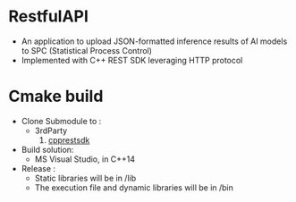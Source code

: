 # RestfulAPI

- An application to upload JSON-formatted inference results of AI models to SPC (Statistical
Process Control)
- Implemented with C++ REST SDK leveraging HTTP protocol

# Cmake build
- Clone Submodule to :
  * 3rdParty
    1. [cpprestsdk](https://github.com/microsoft/cpprestsdk)
- Build solution:
  * MS Visual Studio, in C++14
- Release :
  * Static libraries will be in /lib
  * The execution file and dynamic libraries will be in /bin 
